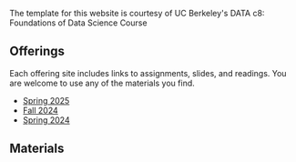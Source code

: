 <link rel="stylesheet" href="sp17/theme/css/main.css" />
<link rel="icon" type="image/x-icon" href="/favicon.ico">

The template for this website is courtesy of UC Berkeley's DATA c8: Foundations of Data Science Course

Offerings
----

Each offering site includes links to assignments, slides, and readings.
You are welcome to use any of the materials you find.

-  [Spring 2025](./sp25)
-  [Fall 2024](./fa24)
-  [Spring 2024](https://jegeronimo.github.io/dss-data-198/)

Materials
---
